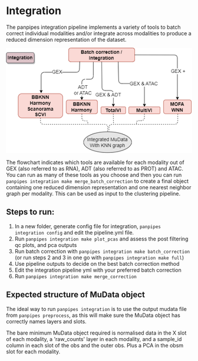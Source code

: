 Integration
===========

The panpipes integration pipeline implements a variety of tools to batch correct individual modalities and/or integrate across modalities to produce a reduced dimension representation of the dataset.

![integration_flowchart](../img/integration_coloured.drawio.png)

The flowchart indicates which tools are available for each modality out of GEX (also referred to as RNA), ADT (also referred to as PROT) and ATAC. You can run as many of these tools as you choose and then you can run `panpipes integration make merge_batch_correction` to create a final object containing one reduced dimension representation and one nearest neighbor graph per modality. This can be used as input to the clustering pipeline.


## Steps to run:

1.  In a new folder, generate config file for integration,
    `panpipes integration config` and edit the pipeline.yml file.
2.  Run `panpipes integration make plot_pcas` and assess the post
    filtering qc plots, and pca outputs
3.  Run batch correction with
    `panpipes integration make batch_correction` (or run steps 2 and 3
    in one go with `panpipes integration make full`)
4.  Use pipeline outputs to decide on the best batch correction method
5.  Edit the integration pipeline yml with your preferred batch
    correction
6.  Run `panpipes integration make merge_correction`


## Expected structure of MuData object
The ideal way to run `panpipes integration` is to use the output mudata file from `panpipes preprocess`, as this will make sure the MuData object has correctly names layers and slots. 

The bare minimum MuData object required is normalised data in the X slot of each modality,  a 'raw_counts' layer in each modality, and a sample_id column in each slot of the obs and the outer obs. Plus a PCA in the obsm slot for each modality.
